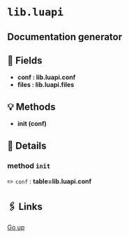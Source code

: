 # `lib.luapi`

## Documentation generator

## 📜 Fields

+ **conf : lib.luapi.conf**
+ **files : lib.luapi.files**

## 💡 Methods

+ **init (conf)**

## 🧩 Details

### method `init`

✏️ `conf` : **table=lib.luapi.conf**

## 🖇️ Links

[Go up](..)
